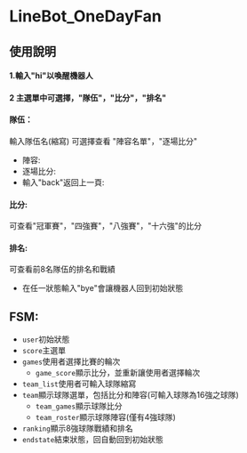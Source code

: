 # LineBot_OneDayFan
###
## 使用說明
#### 1.輸入"hi"以喚醒機器人
#### 2 主選單中可選擇，"隊伍"，"比分"，"排名"
#### 隊伍：
輸入隊伍名(縮寫)
可選擇查看 "陣容名單"，"逐場比分"
* 陣容:
* 逐場比分:
* 輸入"back"返回上一頁:
#### 比分:
可查看"冠軍賽"，"四強賽"，"八強賽"，"十六強"的比分
#### 排名:
可查看前8名隊伍的排名和戰績
* 在任一狀態輸入"bye"會讓機器人回到初始狀態
## FSM:
* `user`初始狀態
* `score`主選單
* `games`使用者選擇比賽的輪次
  * `game_score`顯示比分，並重新讓使用者選擇輪次
* `team_list`使用者可輸入球隊縮寫
* `team`顯示球隊選單，包括比分和陣容(可輸入球隊為16強之球隊)
  * `team_games`顯示球隊比分
  * `team_roster`顯示球隊陣容(僅有4強球隊)
* `ranking`顯示8強球隊戰績和排名
* `endstate`結束狀態，回自動回到初始狀態
